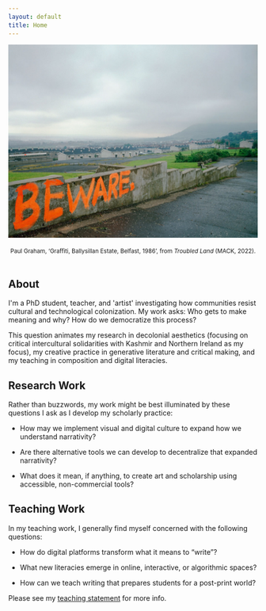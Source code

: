 ```yaml
---
layout: default
title: Home
---
```

![Featured Image](assets/images/graham-beware.jpg)

<center><small>Paul Graham, ‘Graffiti, Ballysillan Estate, Belfast, 1986’, from <i>Troubled Land</i> (MACK, 2022).</small></center>

<br>

## About

I'm a PhD student, teacher, and 'artist' investigating how communities resist cultural and technological colonization. My work asks: Who gets to make meaning and why? How do we democratize this process?

This question animates my research in decolonial aesthetics (focusing on critical intercultural solidarities with Kashmir and Northern Ireland as my focus), my creative practice in generative literature and critical making, and my teaching in composition and digital literacies.

## Research Work
Rather than buzzwords, my work might be best illuminated by these questions I ask as I develop my scholarly practice:

- How may we implement visual and digital culture to expand how we understand narrativity?

- Are there alternative tools we can develop to decentralize that expanded narrativity?

- What does it mean, if anything, to create art and scholarship using accessible, non-commercial tools?

## Teaching Work

In my teaching work, I generally find myself concerned with the following questions:

- How do digital platforms transform what it means to “write”?

- What new literacies emerge in online, interactive, or algorithmic spaces?

- How can we teach writing that prepares students for a post-print world?

Please see my [teaching statement](/teaching/index.md) for more info.